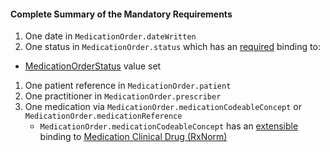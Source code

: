 #### Complete Summary of the Mandatory Requirements

1.  One date in `MedicationOrder.dateWritten`
1.  One status in `MedicationOrder.status` which has an [required](http://hl7.org/fhir/terminologies.html#required) binding to:
-   [MedicationOrderStatus] value set
1.  One patient reference in `MedicationOrder.patient`
1.  One practitioner in `MedicationOrder.prescriber`
1.  One medication via `MedicationOrder.medicationCodeableConcept` or `MedicationOrder.medicationReference`   
     -  `MedicationOrder.medicationCodeableConcept` has an [extensible](http://hl7.org/fhir/terminologies.html#extensible) binding to [Medication Clinical Drug (RxNorm)]

  [Medication Clinical Drug (RxNorm)]: valueset-medication-codes.html
  [MedicationOrderStatus]: http://hl7.org/fhir/valueset-medication-order-status.html
[MedicationStatementStatus]: http://hl7.org/fhir/valueset-medication-statement-status.html
